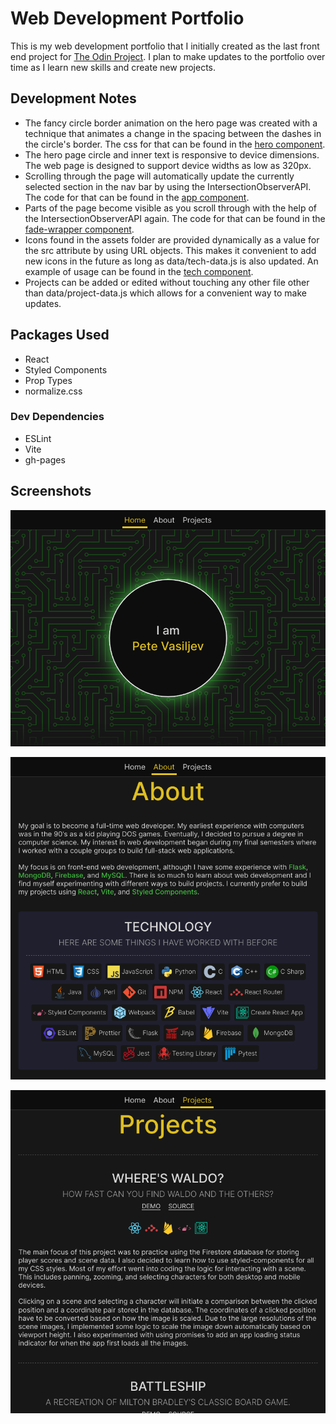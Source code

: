 # Web Development Portfolio

This is my web development portfolio that I initially created as the last front end project for [The Odin Project](https://www.theodinproject.com/lessons/node-path-advanced-html-and-css-personal-portfolio). I plan to make updates to the portfolio over time as I learn new skills and create new projects.

## Development Notes

- The fancy circle border animation on the hero page was created with a technique that animates a change in the spacing between the dashes in the circle's border. The css for that can be found in the [hero component](https://github.com/pv-230/portfolio/blob/main/src/components/hero.jsx#L101).
- The hero page circle and inner text is responsive to device dimensions. The web page is designed to support device widths as low as 320px.
- Scrolling through the page will automatically update the currently selected section in the nav bar by using the IntersectionObserverAPI. The code for that can be found in the [app component](https://github.com/pv-230/portfolio/blob/main/src/components/app.jsx#L37).
- Parts of the page become visible as you scroll through with the help of the IntersectionObserverAPI again. The code for that can be found in the [fade-wrapper component](https://github.com/pv-230/portfolio/blob/main/src/components/fade-wrapper.jsx#L21).
- Icons found in the assets folder are provided dynamically as a value for the src attribute by using URL objects. This makes it convenient to add new icons in the future as long as data/tech-data.js is also updated. An example of usage can be found in the [tech component](https://github.com/pv-230/portfolio/blob/main/src/components/tech.jsx#L73).
- Projects can be added or edited without touching any other file other than data/project-data.js which allows for a convenient way to make updates.

## Packages Used

- React
- Styled Components
- Prop Types
- normalize.css

### Dev Dependencies

- ESLint
- Vite
- gh-pages

## Screenshots

![Screenshot 1](/screenshots/screenshot1.webp)
  
![Screenshot 2](/screenshots/screenshot2.webp)
  
![Screenshot 3](/screenshots/screenshot3.webp)
